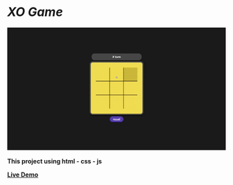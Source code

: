 # *XO Game*
![Test Game](test.gif)

**This project using html - css - js**

**[Live Demo](https://ma-eltawel.github.io/xo-game)**

